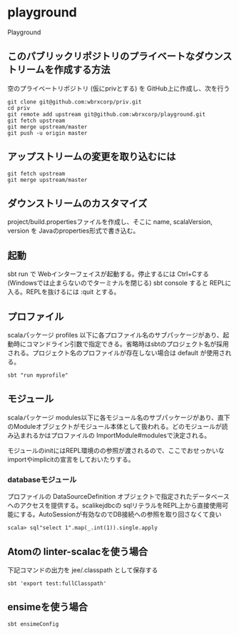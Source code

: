# playground
Playground

## このパブリックリポジトリのプライベートなダウンストリームを作成する方法

空のプライベートリポジトリ (仮にprivとする) を GitHub上に作成し、次を行う

```
git clone git@github.com:wbrxcorp/priv.git
cd priv
git remote add upstream git@github.com:wbrxcorp/playground.git
git fetch upstream
git merge upstream/master
git push -u origin master
```

## アップストリームの変更を取り込むには

```
git fetch upstream
git merge upstream/master
```

## ダウンストリームのカスタマイズ

project/build.propertiesファイルを作成し、そこに name, scalaVersion, version を Javaのproperties形式で書き込む。

## 起動

sbt run で Webインターフェイスが起動する。停止するには Ctrl+Cする(Windowsでは止まらないのでターミナルを閉じる)
sbt console すると REPLに入る。REPLを抜けるには :quit とする。

## プロファイル

scalaパッケージ profiles 以下に各プロファイル名のサブパッケージがあり、起動時にコマンドライン引数で指定できる。省略時はsbtのプロジェクト名が採用される。プロジェクト名のプロファイルが存在しない場合は default が使用される。

```
sbt "run myprofile"
```

## モジュール

scalaパッケージ modules以下に各モジュール名のサブパッケージがあり、直下のModuleオブジェクトがモジュール本体として扱われる。どのモジュールが読み込まれるかはプロファイルの ImportModule#modulesで決定される。

モジュールのinitにはREPL環境のの参照が渡されるので、ここでおせっかいなimportやimplicitの宣言をしておいたりする。

### databaseモジュール

プロファイルの DataSourceDefinition オブジェクトで指定されたデータベースへのアクセスを提供する。scalikejdbcの  sqlリテラルをREPL上から直接使用可能にする。AutoSessionが有効なのでDB接続への参照を取り回さなくて良い

```
scala> sql"select 1".map(_.int(1)).single.apply
```

## Atomの linter-scalacを使う場合

下記コマンドの出力を jee/.classpath として保存する

```
sbt 'export test:fullClasspath'
```

## ensimeを使う場合

```
sbt ensimeConfig
```
